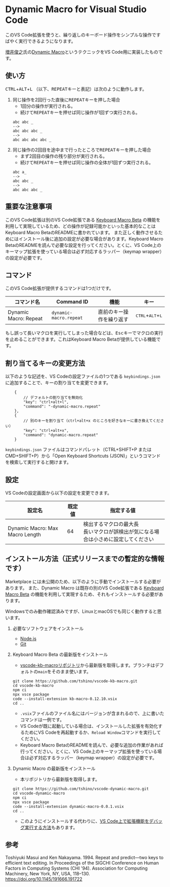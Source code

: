 # Dynamic Macro for Visual Studio Code

このVS Code拡張を使うと、繰り返しのキーボード操作をシンプルな操作ですばやく実行できるようになります。

[増井俊之](https://github.com/masui)氏の[Dynamic Macro](https://scrapbox.io/masui/Dynamic_Macro)というテクニックをVS Code用に実装したものです。

## 使い方

<kbd>CTRL</kbd>+<kbd>ALT</kbd>+<kbd>L</kbd> （以下、<kbd>REPEAT</kbd>キーと表記）は次のように動作します。

1. 同じ操作を2回行った直後に<kbd>REPEAT</kbd>キーを押した場合
    - 1回分の操作が実行される。
    - 続けて<kbd>REPEAT</kbd>キーを押せば同じ操作が1回ずつ実行される。
    ```
    abc abc _
    -->
    abc abc abc _
    -->
    abc abc abc abc _
    ```
2. 同じ操作の2回目を途中まで行ったところで<kbd>REPEAT</kbd>キーを押した場合
    - まず2回目の操作の残り部分が実行される。
    - 続けて<kbd>REPEAT</kbd>キーを押せば同じ操作の全体が1回ずつ実行される。
    ```
    abc a_
    -->
    abc abc _
    -->
    abc abc abc _
    ```

## 重要な注意事項

このVS Code拡張は別のVS Code拡張である [Keyboard Macro Beta](https://marketplace.visualstudio.com/items?itemName=tshino.kb-macro) の機能を利用して実現しているため、どの操作が記録可能かといった基本的なことはKeyboard Macro BetaのREADMEに書かれています。
また正しく動作させるためにはインストール後に追加の設定が必要な場合があります。Keyboard Macro BetaのREADMEを読んで必要な設定を行ってください。とくに、VS Code上のキーマップ拡張を使っている場合は必ず対応するラッパー（keymap wrapper）の設定が必要です。

## コマンド

このVS Code拡張が提供するコマンドは1つだけです。

| コマンド名 | Command ID | 機能 | キー |
| ---------- | ---------- | ---- | ---- |
| Dynamic Macro: Repeat | `dynamic-macro.repeat` | 直前のキー操作を繰り返す | <kbd>CTRL</kbd>+<kbd>ALT</kbd>+<kbd>L</kbd> |

もし誤って長いマクロを実行してしまった場合などは、<kbd>Esc</kbd>キーでマクロの実行を止めることができます。これはKeyboard Macro Betaが提供している機能です。

## 割り当てるキーの変更方法

以下のような記述を、VS Codeの設定ファイルの1つである `keybindings.json` に追加することで、キーの割り当てを変更できます。
```jsonc
    {
        // デフォルトの割り当てを無効化
        "key": "ctrl+alt+l",
        "command": "-dynamic-macro.repeat"
    },
    {
        // 別のキーを割り当て（ctrl+alt+x のところを好きなキーに書き換えてください）
        "key": "ctrl+alt+x",
        "command": "dynamic-macro.repeat"
    }
```
`keybindings.json` ファイルはコマンドパレット（CTRL+SHIFT+P または CMD+SHIFT+P）から「Open Keyboard Shortcuts (JSON)」というコマンドを検索して実行すると開けます。

## 設定

VS Codeの設定画面から以下の設定を変更できます。

| 設定名 | 既定値 | 指定する値 |
| ------ | ------ | ---------- |
| Dynamic Macro: Max Macro Length | 64 | 検出するマクロの最大長 <br>長いマクロが誤検出が気になる場合は小さめに設定してください |

## インストール方法（正式リリースまでの暫定的な情報です）

Marketplace には未公開のため、以下のように手動でインストールする必要があります。
また、Dynamic Macro は既存の別のVS Code拡張である [Keyboard Macro Beta](https://github.com/tshino/vscode-kb-macro) の機能を利用して実現するため、それもインストールする必要があります。

Windowsでのみ動作確認済みですが、LinuxとmacOSでも同じく動作すると思います。

1. 必要なソフトウェアをインストール
    - [Node.js](https://nodejs.org/en/)
    - [Git](https://git-scm.com/)

2. Keyboard Macro Beta の最新版をインストール
    - [vscode-kb-macroリポジトリ](https://github.com/tshino/vscode-kb-macro)から最新版を取得します。ブランチはデフォルトの`main`をそのまま使います。
    ```
    git clone https://github.com/tshino/vscode-kb-macro.git
    cd vscode-kb-macro
    npm ci
    npx vsce package
    code --install-extension kb-macro-0.12.10.vsix
    cd ..
    ```
    - `.vsix`ファイルのファイル名にはバージョンが含まれるので、上に書いたコマンドは一例です。
    - VS Codeが既に起動している場合は、インストールした拡張を有効化するためにVS Codeを再起動するか、`Reload Window`コマンドを実行してください。
    - Keyboard Macro BetaのREADMEを読んで、必要な追加の作業があれば行ってください。とくに、VS Code上のキーマップ拡張を使っている場合は必ず対応するラッパー（keymap wrapper）の設定が必要です。

3. Dynamic Macro の最新版をインストール
    - 本リポジトリから最新版を取得します。
    ```
    git clone https://github.com/tshino/vscode-dynamic-macro.git
    cd vscode-dynamic-macro
    npm ci
    npx vsce package
    code --install-extension dynamic-macro-0.0.1.vsix
    cd ..
    ```
    - このようにインストールする代わりに、[VS Code上で拡張機能をデバッグ実行する方法](https://code.visualstudio.com/api/get-started/your-first-extension)もあります。

## 参考

Toshiyuki Masui and Ken Nakayama. 1994. Repeat and predict—two keys to efficient text editing. In Proceedings of the SIGCHI Conference on Human Factors in Computing Systems (CHI '94). Association for Computing Machinery, New York, NY, USA, 118–130. https://doi.org/10.1145/191666.191722
